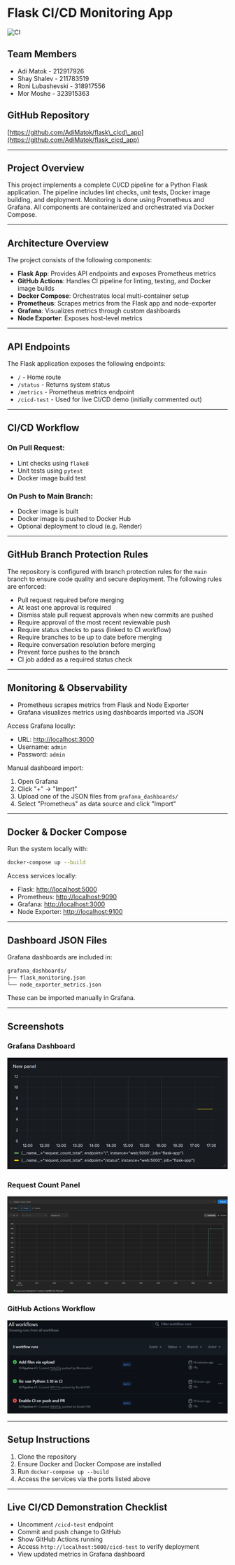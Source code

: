 # Flask CI/CD Monitoring App

![CI](https://github.com/AdiMatok/flask_cicd_app/actions/workflows/ci.yml/badge.svg)

## Team Members

* Adi Matok - 212917926
* Shay Shalev - 211783519
* Roni Lubashevski - 318917556
* Mor Moshe - 323915363

## GitHub Repository

[https://github.com/AdiMatok/flask\_cicd\_app](https://github.com/AdiMatok/flask_cicd_app)

---

## Project Overview

This project implements a complete CI/CD pipeline for a Python Flask application. The pipeline includes lint checks, unit tests, Docker image building, and deployment. Monitoring is done using Prometheus and Grafana. All components are containerized and orchestrated via Docker Compose.

---

## Architecture Overview

The project consists of the following components:

* **Flask App**: Provides API endpoints and exposes Prometheus metrics
* **GitHub Actions**: Handles CI pipeline for linting, testing, and Docker image builds
* **Docker Compose**: Orchestrates local multi-container setup
* **Prometheus**: Scrapes metrics from the Flask app and node-exporter
* **Grafana**: Visualizes metrics through custom dashboards
* **Node Exporter**: Exposes host-level metrics

---

## API Endpoints

The Flask application exposes the following endpoints:

* `/` - Home route
* `/status` - Returns system status
* `/metrics` - Prometheus metrics endpoint
* `/cicd-test` - Used for live CI/CD demo (initially commented out)

---

## CI/CD Workflow

### On Pull Request:

* Lint checks using `flake8`
* Unit tests using `pytest`
* Docker image build test

### On Push to Main Branch:

* Docker image is built
* Docker image is pushed to Docker Hub
* Optional deployment to cloud (e.g. Render)

---

## GitHub Branch Protection Rules

The repository is configured with branch protection rules for the `main` branch to ensure code quality and secure deployment. The following rules are enforced:

* Pull request required before merging
* At least one approval is required
* Dismiss stale pull request approvals when new commits are pushed
* Require approval of the most recent reviewable push
* Require status checks to pass (linked to CI workflow)
* Require branches to be up to date before merging
* Require conversation resolution before merging
* Prevent force pushes to the branch
* CI job added as a required status check

---

## Monitoring & Observability

* Prometheus scrapes metrics from Flask and Node Exporter
* Grafana visualizes metrics using dashboards imported via JSON

Access Grafana locally:

* URL: [http://localhost:3000](http://localhost:3000)
* Username: `admin`
* Password: `admin`

Manual dashboard import:

1. Open Grafana
2. Click "+" -> "Import"
3. Upload one of the JSON files from `grafana_dashboards/`
4. Select "Prometheus" as data source and click "Import"

---

## Docker & Docker Compose

Run the system locally with:

```bash
docker-compose up --build
```

Access services locally:

* Flask: [http://localhost:5000](http://localhost:5000)
* Prometheus: [http://localhost:9090](http://localhost:9090)
* Grafana: [http://localhost:3000](http://localhost:3000)
* Node Exporter: [http://localhost:9100](http://localhost:9100)

---

## Dashboard JSON Files

Grafana dashboards are included in:

```
grafana_dashboards/
├── flask_monitoring.json
└── node_exporter_metrics.json
```

These can be imported manually in Grafana.

---

## Screenshots

### Grafana Dashboard

![Grafana Dashboard](screenshots/grafana_dashboard.png)

### Request Count Panel

![Request Count Total](screenshots/request_count_total.png)

### GitHub Actions Workflow

![GitHub Actions](screenshots/github-actions.png)

---

## Setup Instructions

1. Clone the repository
2. Ensure Docker and Docker Compose are installed
3. Run `docker-compose up --build`
4. Access the services via the ports listed above

---

## Live CI/CD Demonstration Checklist

* Uncomment `/cicd-test` endpoint
* Commit and push change to GitHub
* Show GitHub Actions running
* Access `http://localhost:5000/cicd-test` to verify deployment
* View updated metrics in Grafana dashboard
